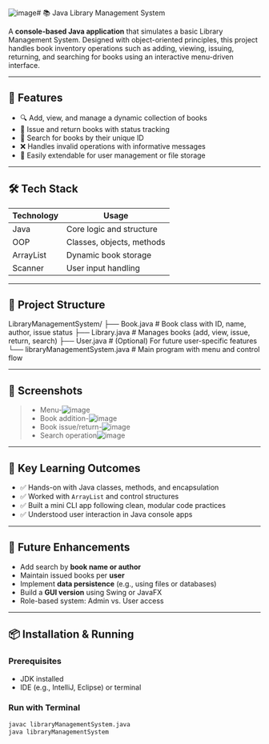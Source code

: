 ![image](https://github.com/user-attachments/assets/c26a0fb6-1451-492e-85b8-8210d2f0f3bc)# 📚 Java Library Management System

A **console-based Java application** that simulates a basic Library Management System. Designed with object-oriented principles, this project handles book inventory operations such as adding, viewing, issuing, returning, and searching for books using an interactive menu-driven interface.

---

## 🚀 Features

- 🔍 Add, view, and manage a dynamic collection of books
- 📖 Issue and return books with status tracking
- 🔎 Search for books by their unique ID
- ❌ Handles invalid operations with informative messages
- 🧪 Easily extendable for user management or file storage

---

## 🛠️ Tech Stack

| Technology | Usage                     |
|------------|---------------------------|
| Java       | Core logic and structure  |
| OOP        | Classes, objects, methods |
| ArrayList  | Dynamic book storage      |
| Scanner    | User input handling       |

---

## 📂 Project Structure
LibraryManagementSystem/
├── Book.java # Book class with ID, name, author, issue status
├── Library.java # Manages books (add, view, issue, return, search)
├── User.java # (Optional) For future user-specific features
└── libraryManagementSystem.java # Main program with menu and control flow

---

## 📸 Screenshots

> - Menu-![image](https://github.com/user-attachments/assets/ebc16676-078f-49f4-a61f-a8a3900318f8)
> - Book addition-![image](https://github.com/user-attachments/assets/aa90572b-95a2-428e-a095-402ee3a52348)
> - Book issue/return-![image](https://github.com/user-attachments/assets/111c563b-5870-457b-98e8-d3026eabfead)
> - Search operation![image](https://github.com/user-attachments/assets/c5104079-85f7-4a3a-b571-70c0814c596d)


---

## 🧠 Key Learning Outcomes

- ✅ Hands-on with Java classes, methods, and encapsulation
- ✅ Worked with `ArrayList` and control structures
- ✅ Built a mini CLI app following clean, modular code practices
- ✅ Understood user interaction in Java console apps

---

## 🧩 Future Enhancements

- Add search by **book name or author**
- Maintain issued books per **user**
- Implement **data persistence** (e.g., using files or databases)
- Build a **GUI version** using Swing or JavaFX
- Role-based system: Admin vs. User access

---

## 📦 Installation & Running

### Prerequisites
- JDK installed
- IDE (e.g., IntelliJ, Eclipse) or terminal

### Run with Terminal
```bash
javac libraryManagementSystem.java
java libraryManagementSystem


